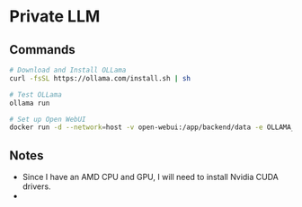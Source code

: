 # Private LLM

## Commands

```sh
# Download and Install OLLama
curl -fsSL https://ollama.com/install.sh | sh
```

```sh
# Test OLLama
ollama run
```

```sh
# Set up Open WebUI
docker run -d --network=host -v open-webui:/app/backend/data -e OLLAMA_BASE_URL=http://127.0.0.1:11434 --name open-webui --restart always ghcr.io/open-webui/open-webui:main
```

## Notes
- Since I have an AMD CPU and GPU, I will need to install Nvidia CUDA drivers.
- 